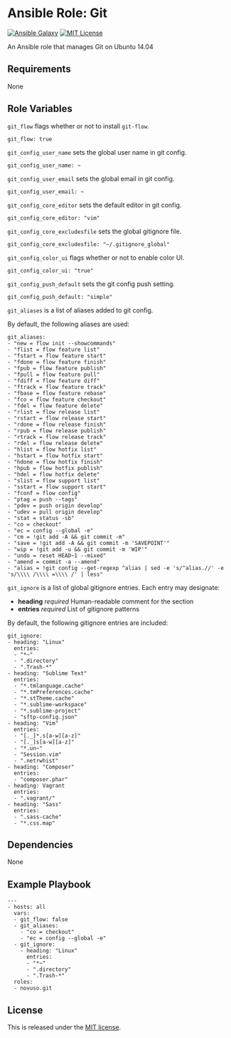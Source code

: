 # Ansible Role: Git

[![Ansible Galaxy](http://img.shields.io/badge/galaxy-novuso.git-000000.svg)](https://galaxy.ansible.com/list#/roles/3816)
[![MIT License](http://img.shields.io/badge/license-MIT-003399.svg)](http://opensource.org/licenses/MIT)

An Ansible role that manages Git on Ubuntu 14.04

## Requirements

None

## Role Variables

`git_flow` flags whether or not to install `git-flow`.

    git_flow: true

`git_config_user_name` sets the global user name in git config.

    git_config_user_name: ~

`git_config_user_email` sets the global email in git config.

    git_config_user_email: ~

`git_config_core_editor` sets the default editor in git config.

    git_config_core_editor: "vim"

`git_config_core_excludesfile` sets the global gitignore file.

    git_config_core_excludesfile: "~/.gitignore_global"

`git_config_color_ui` flags whether or not to enable color UI.

    git_config_color_ui: "true"

`git_config_push_default` sets the git config push setting.

    git_config_push_default: "simple"

`git_aliases` is a list of aliases added to git config.

By default, the following aliases are used:

    git_aliases:
    - "new = flow init --showcommands"
    - "flist = flow feature list"
    - "fstart = flow feature start"
    - "fdone = flow feature finish"
    - "fpub = flow feature publish"
    - "fpull = flow feature pull"
    - "fdiff = flow feature diff"
    - "ftrack = flow feature track"
    - "fbase = flow feature rebase"
    - "fco = flow feature checkout"
    - "fdel = flow feature delete"
    - "rlist = flow release list"
    - "rstart = flow release start"
    - "rdone = flow release finish"
    - "rpub = flow release publish"
    - "rtrack = flow release track"
    - "rdel = flow release delete"
    - "hlist = flow hotfix list"
    - "hstart = flow hotfix start"
    - "hdone = flow hotfix finish"
    - "hpub = flow hotfix publish"
    - "hdel = flow hotfix delete"
    - "slist = flow support list"
    - "sstart = flow support start"
    - "fconf = flow config"
    - "ptag = push --tags"
    - "pdev = push origin develop"
    - "udev = pull origin develop"
    - "stat = status -sb"
    - "co = checkout"
    - "ec = config --global -e"
    - "cm = !git add -A && git commit -m"
    - "save = !git add -A && git commit -m 'SAVEPOINT'"
    - "wip = !git add -u && git commit -m 'WIP'"
    - "undo = reset HEAD~1 --mixed"
    - "amend = commit -a --amend"
    - "alias = !git config --get-regexp ^alias | sed -e 's/^alias.//' -e 's/\\\\ /\\\\ =\\\\ /' | less"

`git_ignore` is a list of global gitignore entries. Each entry may designate:

* **heading** *required* Human-readable comment for the section
* **entries** *required* List of gitignore patterns

By default, the following gitignore entries are included:

    git_ignore:
    - heading: "Linux"
      entries:
      - "*~"
      - ".directory"
      - ".Trash-*"
    - heading: "Sublime Text"
      entries:
      - "*.tmlanguage.cache"
      - "*.tmPreferences.cache"
      - "*.stTheme.cache"
      - "*.sublime-workspace"
      - "*.sublime-project"
      - "sftp-config.json"
    - heading: "Vim"
      entries:
      - "[._]*.s[a-w][a-z]"
      - "[._]s[a-w][a-z]"
      - "*.un~"
      - "Session.vim"
      - ".netrwhist"
    - heading: "Composer"
      entries:
      - "composer.phar"
    - heading: Vagrant
      entries:
      - ".vagrant/"
    - heading: "Sass"
      entries:
      - ".sass-cache"
      - "*.css.map"

## Dependencies

None

## Example Playbook

    ---
    - hosts: all
      vars:
      - git_flow: false
      - git_aliases:
        - "co = checkout"
        - "ec = config --global -e"
      - git_ignore:
        - heading: "Linux"
          entries:
          - "*~"
          - ".directory"
          - ".Trash-*"
      roles:
      - novuso.git

## License

This is released under the [MIT license](http://opensource.org/licenses/MIT).

